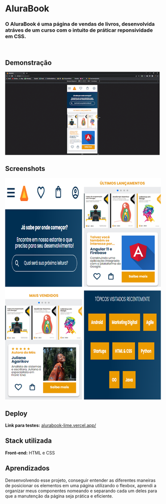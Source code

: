 # AluraBook

<h3>O AluraBook é uma página de vendas de livros, desenvolvida atráves de um curso com o intuito de práticar reponsividade em CSS.</h3>
<br>

## Demonstração
<p>
    <img width="500" src="./assets/responsividade.gif"></img>
</p>

## Screenshots
<img width="550" src="./assets/screenshot.png"></img>
<br>

## Deploy

**Link para testes:** <a href="https://alurabook-lime.vercel.app/">alurabook-lime.vercel.app/</a>

## Stack utilizada

**Front-end:** HTML e CSS


## Aprendizados

Densenvolvendo esse projeto, conseguir entender as diferentes maneiras de posicionar os elementos em uma página utilizando o flexbox, aprendi a organizar meus componentes nomeando e separando cada um deles para que a manutenção da página seja prática e eficiente.
